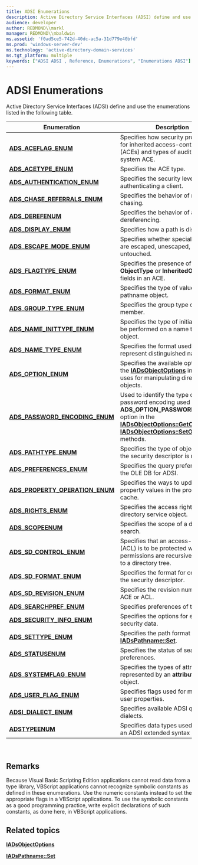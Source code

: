 ```yaml
---
title: ADSI Enumerations
description: Active Directory Service Interfaces (ADSI) define and use the enumerations listed in the following table.
audience: developer
author: REDMOND\\markl
manager: REDMOND\\mbaldwin
ms.assetid: 'f0ad5ce5-742d-40dc-ac5a-31d779e40bfd'
ms.prod: 'windows-server-dev'
ms.technology: 'active-directory-domain-services'
ms.tgt_platform: multiple
keywords: ["ADSI ADSI , Reference, Enumerations", "Enumerations ADSI"]
---
```


# ADSI Enumerations

Active Directory Service Interfaces (ADSI) define and use the enumerations listed in the following table.



| Enumeration                                                           | Description                                                                                                                                                                                                                                                       |
|-----------------------------------------------------------------------|-------------------------------------------------------------------------------------------------------------------------------------------------------------------------------------------------------------------------------------------------------------------|
| [**ADS\_ACEFLAG\_ENUM**](ads-aceflag-enum.md)                        | Specifies how security propagates for inherited access-control entries (ACEs) and types of auditing for a system ACE.                                                                                                                                             |
| [**ADS\_ACETYPE\_ENUM**](ads-acetype-enum.md)                        | Specifies the ACE type.                                                                                                                                                                                                                                           |
| [**ADS\_AUTHENTICATION\_ENUM**](ads-authentication-enum.md)          | Specifies the security level used in authenticating a client.                                                                                                                                                                                                     |
| [**ADS\_CHASE\_REFERRALS\_ENUM**](ads-chase-referrals-enum.md)       | Specifies the behavior of referral chasing.                                                                                                                                                                                                                       |
| [**ADS\_DEREFENUM**](ads-derefenum.md)                               | Specifies the behavior of alias dereferencing.                                                                                                                                                                                                                    |
| [**ADS\_DISPLAY\_ENUM**](ads-display-enum.md)                        | Specifies how a path is displayed.                                                                                                                                                                                                                                |
| [**ADS\_ESCAPE\_MODE\_ENUM**](ads-escape-mode-enum.md)               | Specifies whether special characters are escaped, unescaped, or untouched.                                                                                                                                                                                        |
| [**ADS\_FLAGTYPE\_ENUM**](ads-flagtype-enum.md)                      | Specifies the presence of the **ObjectType** or **InheritedObjectType** fields in an ACE.                                                                                                                                                                         |
| [**ADS\_FORMAT\_ENUM**](ads-format-enum.md)                          | Specifies the type of values in a pathname object.                                                                                                                                                                                                                |
| [**ADS\_GROUP\_TYPE\_ENUM**](ads-group-type-enum.md)                 | Specifies the group type of the member.                                                                                                                                                                                                                           |
| [**ADS\_NAME\_INITTYPE\_ENUM**](ads-name-inittype-enum.md)           | Specifies the type of initialization to be performed on a name translate object.                                                                                                                                                                                  |
| [**ADS\_NAME\_TYPE\_ENUM**](ads-name-type-enum.md)                   | Specifies the format used to represent distinguished names.                                                                                                                                                                                                       |
| [**ADS\_OPTION\_ENUM**](ads-option-enum.md)                          | Specifies the available options that the [**IADsObjectOptions**](iadsobjectoptions.md) interface uses for manipulating directory objects.                                                                                                                        |
| [**ADS\_PASSWORD\_ENCODING\_ENUM**](ads-password-encoding-enum.md)   | Used to identify the type of password encoding used with the **ADS\_OPTION\_PASSWORD\_METHOD** option in the [**IADsObjectOptions::GetOption**](iadsobjectoptions-getoption.md) and [**IADsObjectOptions::SetOption**](iadsobjectoptions-setoption.md) methods. |
| [**ADS\_PATHTYPE\_ENUM**](ads-pathtype-enum.md)                      | Specifies the type of object on which the security descriptor is modified.                                                                                                                                                                                        |
| [**ADS\_PREFERENCES\_ENUM**](ads-preferences-enum.md)                | Specifies the query preferences of the OLE DB for ADSI.                                                                                                                                                                                                           |
| [**ADS\_PROPERTY\_OPERATION\_ENUM**](ads-property-operation-enum.md) | Specifies the ways to update property values in the property cache.                                                                                                                                                                                               |
| [**ADS\_RIGHTS\_ENUM**](ads-rights-enum.md)                          | Specifies the access rights to a directory service object.                                                                                                                                                                                                        |
| [**ADS\_SCOPEENUM**](ads-scopeenum.md)                               | Specifies the scope of a directory search.                                                                                                                                                                                                                        |
| [**ADS\_SD\_CONTROL\_ENUM**](ads-sd-control-enum.md)                 | Specifies that an access-control list (ACL) is to be protected when new permissions are recursively applied to a directory tree.                                                                                                                                  |
| [**ADS\_SD\_FORMAT\_ENUM**](ads-sd-format-enum.md)                   | Specifies the format for converting the security descriptor.                                                                                                                                                                                                      |
| [**ADS\_SD\_REVISION\_ENUM**](ads-sd-revision-enum.md)               | Specifies the revision number of an ACE or ACL.                                                                                                                                                                                                                   |
| [**ADS\_SEARCHPREF\_ENUM**](ads-searchpref-enum.md)                  | Specifies preferences of the search.                                                                                                                                                                                                                              |
| [**ADS\_SECURITY\_INFO\_ENUM**](ads-security-info-enum.md)           | Specifies the options for examining security data.                                                                                                                                                                                                                |
| [**ADS\_SETTYPE\_ENUM**](ads-settype-enum.md)                        | Specifies the path format in [**IADsPathname::Set**](iadspathname-set.md).                                                                                                                                                                                       |
| [**ADS\_STATUSENUM**](ads-statusenum.md)                             | Specifies the status of search preferences.                                                                                                                                                                                                                       |
| [**ADS\_SYSTEMFLAG\_ENUM**](ads-systemflag-enum.md)                  | Specifies the types of attributes represented by an **attributeSchema** object.                                                                                                                                                                                   |
| [**ADS\_USER\_FLAG\_ENUM**](ads-user-flag-enum.md)                   | Specifies flags used for manipulating user properties.                                                                                                                                                                                                            |
| [**ADSI\_DIALECT\_ENUM**](adsi-dialect-enum.md)                      | Specifies available ADSI query dialects.                                                                                                                                                                                                                          |
| [**ADSTYPEENUM**](adstypeenum.md)                                    | Specifies data types used to interpret an ADSI extended syntax string.                                                                                                                                                                                            |



 

## Remarks

Because Visual Basic Scripting Edition applications cannot read data from a type library, VBScript applications cannot recognize symbolic constants as defined in these enumerations. Use the numeric constants instead to set the appropriate flags in a VBScript applications. To use the symbolic constants as a good programming practice, write explicit declarations of such constants, as done here, in VBScript applications.

## Related topics

<dl> <dt>

[**IADsObjectOptions**](iadsobjectoptions.md)
</dt> <dt>

[**IADsPathname::Set**](iadspathname-set.md)
</dt> </dl>

 

 




